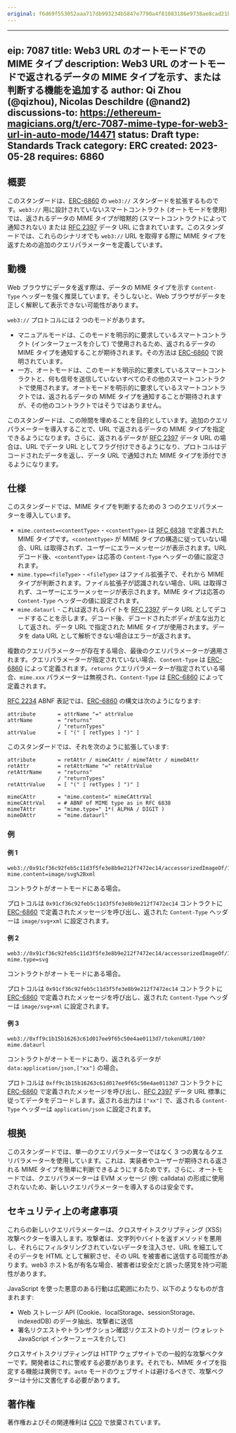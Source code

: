 ```yaml
---
original: f6d69f553052aaa717db993234b5847e7790a4f81083186e9738ae8cad21ba63
---
```


---
eip: 7087
title: Web3 URL のオートモードでの MIME タイプ
description: Web3 URL のオートモードで返されるデータの MIME タイプを示す、または判断する機能を追加する
author: Qi Zhou (@qizhou), Nicolas Deschildre (@nand2)
discussions-to: https://ethereum-magicians.org/t/erc-7087-mime-type-for-web3-url-in-auto-mode/14471
status: Draft
type: Standards Track
category: ERC
created: 2023-05-28
requires: 6860
---

## 概要

このスタンダードは、[ERC-6860](./eip-6860.md) の `web3://` スタンダードを拡張するものです。`web3://` 用に設計されていないスマートコントラクト (オートモードを使用) では、返されるデータの MIME タイプが暗黙的 (スマートコントラクトによって通知されない) または [RFC 2397](https://www.rfc-editor.org/rfc/rfc2397) データ URL に含まれています。このスタンダードでは、これらのシナリオでも `web3://` URL を取得する際に MIME タイプを返すための追加のクエリパラメーターを定義しています。

## 動機

Web ブラウザにデータを返す際は、データの MIME タイプを示す `Content-Type` ヘッダーを強く推奨しています。そうしないと、Web ブラウザがデータを正しく解釈して表示できない可能性があります。

`web3://` プロトコルには 2 つのモードがあります。

- マニュアルモードは、このモードを明示的に要求しているスマートコントラクト (インターフェースを介して) で使用されるため、返されるデータの MIME タイプを通知することが期待されます。その方法は [ERC-6860](./eip-6860.md) で説明されています。
- 一方、オートモードは、このモードを明示的に要求しているスマートコントラクトと、何も信号を送信していないすべてのその他のスマートコントラクトで使用されます。オートモードを明示的に要求しているスマートコントラクトでは、返されるデータの MIME タイプを通知することが期待されますが、その他のコントラクトではそうではありません。

このスタンダードは、この隙間を埋めることを目的としています。追加のクエリパラメーターを導入することで、URL で返されるデータの MIME タイプを指定できるようになります。さらに、返されるデータが [RFC 2397](https://www.rfc-editor.org/rfc/rfc2397) データ URL の場合は、URL でデータ URL としてフラグ付けできるようになり、プロトコルはデコードされたデータを返し、データ URL で通知された MIME タイプを添付できるようになります。

## 仕様

このスタンダードでは、MIME タイプを判断するための 3 つのクエリパラメーターを導入しています。

- `mime.content=<contentType>` - `<contentType>` は [RFC 6838](https://www.rfc-editor.org/rfc/rfc6838) で定義された MIME タイプです。`<contentType>` が MIME タイプの構造に従っていない場合、URL は取得されず、ユーザーにエラーメッセージが表示されます。URL デコード後、`<contentType>` は応答の `Content-Type` ヘッダーの値に設定されます。
- `mime.type=<fileType>` - `<fileType>` はファイル拡張子で、それから MIME タイプが判断されます。ファイル拡張子が認識されない場合、URL は取得されず、ユーザーにエラーメッセージが表示されます。MIME タイプは応答の `Content-Type` ヘッダーの値に設定されます。
- `mime.dataurl` - これは返されるバイトを [RFC 2397](https://www.rfc-editor.org/rfc/rfc2397) データ URL としてデコードすることを示します。デコード後、デコードされたボディが主な出力として返され、データ URL で指定された MIME タイプが使用されます。データを data URL として解析できない場合はエラーが返されます。

複数のクエリパラメーターが存在する場合、最後のクエリパラメーターが適用されます。クエリパラメーターが指定されていない場合、`Content-Type` は [ERC-6860](./eip-6860.md) によって定義されます。`returns` クエリパラメーターが指定されている場合、`mime.xxx` パラメーターは無視され、`Content-Type` は [ERC-6860](./eip-6860.md) によって定義されます。

[RFC 2234](https://www.rfc-editor.org/rfc/rfc2234) ABNF 表記では、[ERC-6860](./eip-6860.md) の構文は次のようになります:

```
attribute       = attrName "=" attrValue
attrName        = "returns"
                / "returnTypes"
attrValue       = [ "(" [ retTypes ] ")" ]
```

このスタンダードでは、それを次のように拡張しています:

```
attribute       = retAttr / mimeCAttr / mimeTAttr / mimeDAttr
retAttr         = retAttrName "=" retAttrValue
retAttrName     = "returns"
                / "returnTypes"
retAttrValue    = [ "(" [ retTypes ] ")" ]

mimeCAttr       = "mime.content=" mimeCAttrVal
mimeCAttrVal    = # ABNF of MIME type as in RFC 6838 
mimeTAttr       = "mime.type=" 1*( ALPHA / DIGIT )
mimeDAttr       = "mime.dataurl"
```

### 例

#### 例 1

```
web3://0x91cf36c92feb5c11d3f5fe3e8b9e212f7472ec14/accessorizedImageOf/1289?mime.content=image/svg%2Bxml
```

コントラクトがオートモードにある場合。

プロトコルは `0x91cf36c92feb5c11d3f5fe3e8b9e212f7472ec14` コントラクトに [ERC-6860](./eip-6860.md) で定義されたメッセージを呼び出し、返された `Content-Type` ヘッダーは `image/svg+xml` に設定されます。

#### 例 2

```
web3://0x91cf36c92feb5c11d3f5fe3e8b9e212f7472ec14/accessorizedImageOf/1289?mime.type=svg
```

コントラクトがオートモードにある場合。

プロトコルは `0x91cf36c92feb5c11d3f5fe3e8b9e212f7472ec14` コントラクトに [ERC-6860](./eip-6860.md) で定義されたメッセージを呼び出し、返された `Content-Type` ヘッダーは `image/svg+xml` に設定されます。

#### 例 3

```
web3://0xff9c1b15b16263c61d017ee9f65c50e4ae0113d7/tokenURI/100?mime.dataurl
```

コントラクトがオートモードにあり、返されるデータが `data:application/json,["xx"]` の場合。

プロトコルは `0xff9c1b15b16263c61d017ee9f65c50e4ae0113d7` コントラクトに [ERC-6860](./eip-6860.md) で定義されたメッセージを呼び出し、[RFC 2397](https://www.rfc-editor.org/rfc/rfc2397) データ URL 標準に従ってデータをデコードします。返される出力は `["xx"]` で、返される `Content-Type` ヘッダーは `application/json` に設定されます。

## 根拠

このスタンダードでは、単一のクエリパラメーターではなく 3 つの異なるクエリパラメーターを使用しています。これは、実装者やユーザーが期待される返される MIME タイプを簡単に判断できるようにするためです。さらに、オートモードでは、クエリパラメーターは EVM メッセージ (例: calldata) の形成に使用されないため、新しいクエリパラメーターを導入するのは安全です。

## セキュリティ上の考慮事項

これらの新しいクエリパラメーターは、クロスサイトスクリプティング (XSS) 攻撃ベクターを導入します。攻撃者は、文字列やバイトを返すメソッドを悪用し、それらにフィルタリングされていないデータを注入させ、URL を細工してそのデータを HTML として解釈させ、その URL を被害者に送信する可能性があります。web3 ホスト名が有名な場合、被害者は安全だと誤った感覚を持つ可能性があります。

JavaScript を使った悪意のある行動は広範囲にわたり、以下のようなものが含まれます:

- Web ストレージ API (Cookie、localStorage、sessionStorage、indexedDB) のデータ抽出、攻撃者に送信
- 署名リクエストやトランザクション確認リクエストのトリガー (ウォレット JavaScript インターフェースを介して)

クロスサイトスクリプティングは HTTP ウェブサイトでの一般的な攻撃ベクターです。開発者はこれに警戒する必要があります。それでも、MIME タイプを指定する機能は異例です。`auto` モードのウェブサイトは避けるべきで、攻撃ベクターは十分に文書化する必要があります。

## 著作権

著作権およびその関連権利は [CC0](../LICENSE.md) で放棄されています。